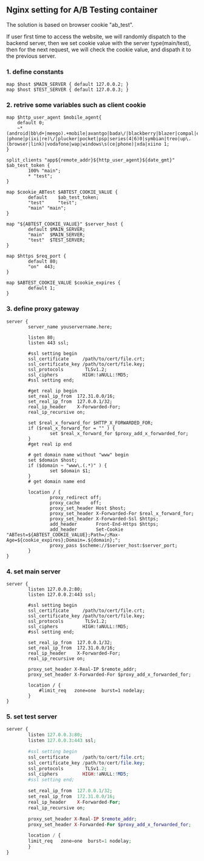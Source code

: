 <!--
Categories = ["Development", "Others"]
Description = ""
Tags = ["Development", "Nginx"]
date = "2016-11-16T10:47:31-08:00"
menu = "main"
title = "Nginx setting for A/B Testing container"
-->

## Nginx setting for A/B Testing container

The solution is based on browser cookie "ab_test".

If user first time to access the website, we will randomly dispatch to the backend server, then we set cookie value with the server type(main/test), then for the next request, we will check the cookie value, and dispath it to the previous server.


### 1. define constants

```shell
map $host $MAIN_SERVER { default 127.0.0.2; }
map $host $TEST_SERVER { default 127.0.0.3; }
```

### 2. retrive some variables such as client cookie

```shell
map $http_user_agent $mobile_agent{
    default 0;
    ~*(android|bb\d+|meego).+mobile|avantgo|bada\/|blackberry|blazer|compal|elaine|fennec|hiptop|iemobile|ip(hone|od)|iris|kindle|lge\s|maemo|midp|mmp|netfront|opera\sm(ob|in)i|palm(\sos)?|phone|p(ixi|re)\/|plucker|pocket|psp|series(4|6)0|symbian|treo|up\.(browser|link)|vodafone|wap|windows\s(ce|phone)|xda|xiino 1;
}

split_clients "app${remote_addr}${http_user_agent}${date_gmt}" $ab_test_token {
        100% "main";
        * "test";
}

map $cookie_ABTest $ABTEST_COOKIE_VALUE {
        default    $ab_test_token;
        "test"     "test";
        "main" "main";
}

map "${ABTEST_COOKIE_VALUE}" $server_host {
        default $MAIN_SERVER;
        "main"  $MAIN_SERVER;
        "test"  $TEST_SERVER;
}

map $https $req_port {
        default 80;
        "on"  443;
}

map $ABTEST_COOKIE_VALUE $cookie_expires {
        default 1;
}

```

### 3. define proxy gateway

```shell
server {
        server_name youservername.here;

        listen 80;
        listen 443 ssl;

        #ssl setting begin
        ssl_certificate     /path/to/cert/file.crt;
        ssl_certificate_key /path/to/cert/file.key;
        ssl_protocols        TLSv1.2;
        ssl_ciphers         HIGH:!aNULL:!MD5;
        #ssl setting end;

        #get real ip begin
        set_real_ip_from  172.31.0.0/16;
        set_real_ip_from  127.0.0.1/32;
        real_ip_header    X-Forwarded-For;
        real_ip_recursive on;

        set $real_x_forward_for $HTTP_X_FORWARDED_FOR;
        if ($real_x_forward_for = "" ) {
                set $real_x_forward_for $proxy_add_x_forwarded_for;
        }
        #get real ip end

        # get domain name without "www" begin
        set $domain $host;
        if ($domain ~ "www\.(.*)" ) {
                set $domain $1;
        }
        # get domain name end

        location / {
                proxy_redirect off;
                proxy_cache    off;
                proxy_set_header Host $host;
                proxy_set_header X-Forwarded-For $real_x_forward_for;
                proxy_set_header X-Forwarded-Ssl $https;
                add_header       Front-End-Https $https;
                add_header       Set-Cookie "ABTest=${ABTEST_COOKIE_VALUE};Path=/;Max-Age=${cookie_expires};Domain=.${domain};";
                proxy_pass $scheme://$server_host:$server_port;
        }
}
```

### 4. set main server 

```shell
server {
        listen 127.0.0.2:80;
        listen 127.0.0.2:443 ssl;

        #ssl setting begin
        ssl_certificate     /path/to/cert/file.crt;
        ssl_certificate_key /path/to/cert/file.key;
        ssl_protocols        TLSv1.2;
        ssl_ciphers         HIGH:!aNULL:!MD5;
        #ssl setting end;

        set_real_ip_from  127.0.0.1/32;
        set_real_ip_from  172.31.0.0/16;
        real_ip_header    X-Forwarded-For;
        real_ip_recursive on;

        proxy_set_header X-Real-IP $remote_addr;
        proxy_set_header X-Forwarded-For $proxy_add_x_forwarded_for;

        location / {
            #limit_req   zone=one  burst=1 nodelay;
        }
}
```

### 5. set test server

```php
server {
        listen 127.0.0.3:80;
        listen 127.0.0.3:443 ssl;

        #ssl setting begin
        ssl_certificate     /path/to/cert/file.crt;
        ssl_certificate_key /path/to/cert/file.key;
        ssl_protocols        TLSv1.2;
        ssl_ciphers         HIGH:!aNULL:!MD5;
        #ssl setting end;

        set_real_ip_from  127.0.0.1/32;
        set_real_ip_from  172.31.0.0/16;
        real_ip_header    X-Forwarded-For;
        real_ip_recursive on;

        proxy_set_header X-Real-IP $remote_addr;
        proxy_set_header X-Forwarded-For $proxy_add_x_forwarded_for;

        location / {
        limit_req   zone=one  burst=1 nodelay;
        }
}
```
